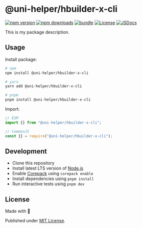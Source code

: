 # @uni-helper/hbuilder-x-cli

[![npm version][npm-version-src]][npm-version-href]
[![npm downloads][npm-downloads-src]][npm-downloads-href]
[![bundle][bundle-src]][bundle-href]
[![License][license-src]][license-href]
[![JSDocs][jsdocs-src]][jsdocs-href]

This is my package description.

## Usage

Install package:

```sh
# npm
npm install @uni-helper/hbuilder-x-cli

# yarn
yarn add @uni-helper/hbuilder-x-cli

# pnpm
pnpm install @uni-helper/hbuilder-x-cli
```

Import:

```js
// ESM
import {} from "@uni-helper/hbuilder-x-cli";

// CommonJS
const {} = require("@uni-helper/hbuilder-x-cli");
```

## Development

- Clone this repository
- Install latest LTS version of [Node.js](https://nodejs.org/en/)
- Enable [Corepack](https://github.com/nodejs/corepack) using `corepack enable`
- Install dependencies using `pnpm install`
- Run interactive tests using `pnpm dev`

## License

Made with 💛

Published under [MIT License](./LICENSE).

<!-- Badges -->

[npm-version-src]: https://img.shields.io/npm/v/@uni-helper/hbuilder-x-cli?style=flat&colorA=18181B&colorB=F0DB4F
[npm-version-href]: https://npmjs.com/package/@uni-helper/hbuilder-x-cli
[npm-downloads-src]: https://img.shields.io/npm/dm/@uni-helper/hbuilder-x-cli?style=flat&colorA=18181B&colorB=F0DB4F
[npm-downloads-href]: https://npmjs.com/package/@uni-helper/hbuilder-x-cli
[bundle-src]: https://img.shields.io/bundlephobia/minzip/@uni-helper/hbuilder-x-cli?style=flat&colorA=18181B&colorB=F0DB4F
[bundle-href]: https://bundlephobia.com/result?p=@uni-helper/hbuilder-x-cli
[license-src]: https://img.shields.io/github/license/@uni-helper/hbuilder-x-cli.svg?style=flat&colorA=18181B&colorB=F0DB4F
[license-href]: https://github.com/@uni-helper/hbuilder-x-cli/blob/main/LICENSE
[jsdocs-src]: https://img.shields.io/badge/jsDocs.io-reference-18181B?style=flat&colorA=18181B&colorB=F0DB4F
[jsdocs-href]: https://www.jsdocs.io/package/@uni-helper/hbuilder-x-cli
